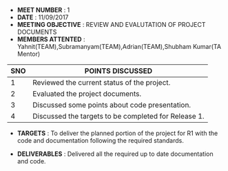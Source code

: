 * **MEET NUMBER** : 1
* **DATE** :  11/09/2017
* **MEETING OBJECTIVE** : REVIEW AND EVALUTATION OF PROJECT DOCUMENTS
* **MEMBERS ATTENTED** : Yahnit(TEAM),Subramanyam(TEAM),Adrian(TEAM),Shubham Kumar(TA Mentor)

SNO | POINTS DISCUSSED
---- | ----
1 |  Reviewed the current status of the project.
2 |  Evaluated the project documents.
3 |  Discussed some points about code presentation.
4 |  Discussed the targets to be completed for Release 1. 

* **TARGETS** : To deliver the planned portion of the project for R1 with the code and documentation following the required standards.

* **DELIVERABLES** : Delivered all the required up to date documentation and code.

